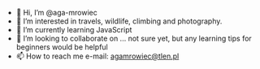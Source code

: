 - 👋 Hi, I’m @aga-mrowiec
- 👀 I’m interested in travels, wildlife, climbing and photography.
- 🌱 I’m currently learning JavaScript
- 💞️ I’m looking to collaborate on ... not sure yet, but any learning tips for beginners would be helpful 
- 📫 How to reach me e-mail: agamrowiec@tlen.pl

<!---
aga-mrowiec/aga-mrowiec is a ✨ special ✨ repository because its `README.md` (this file) appears on your GitHub profile.
You can click the Preview link to take a look at your changes.
--->
